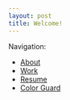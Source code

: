 ```yaml
---
layout: post
title: Welcome!
---
```

Navigation:
- [About](https://wilhuy663.github.io/about/)
- [Work](https://wilhuy663.github.io/work/)
- [Resume](https://wilhuy663.github.io/resume/)
- [Color Guard](https://wilhuy663.github.io/Color&20Guard/)
